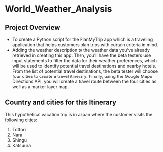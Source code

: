 # World_Weather_Analysis
## Project Overview
- To create a Python script for the PlanMyTrip app which is a traveling application that helps customers plan trips with curtain criteria in mind. 
- Adding the weather description to the weather data you’ve already retrieved in creating this app. Then, you'll have the beta testers use input statements to filter the data for their weather preferences, which will be used to identify potential travel destinations and nearby hotels. From the list of potential travel destinations, the beta tester will choose four cities to create a travel itinerary. Finally, using the Google Maps Directions API, you will create a travel route between the four cities as well as a marker layer map.
## Country and cities for this Itinerary
This  hypothetical vacation trip is in Japan where the customer visits the following cities:
1. Tottori
2.  Nara 
3. Shingu	
4. Katsuura	
